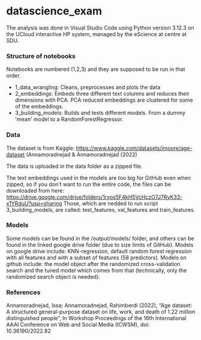 # datascience_exam
The analysis was done in Visual Studio Code using Python version 3.12.3 on the UCloud interactive HP system, managed by the eScience at centre at SDU.


### Structure of notebooks
Notebooks are numbered (1,2,3) and they are supposed to be run in that order.
- 1_data_wrangling: Cleans, preprocesses and plots the data
- 2_embeddings: Embeds three different text columns and reduces their dimensions with PCA. PCA reduced embeddings are clustered for some of the embeddings.
- 3_building_models: Builds and tests different models. From a dummy 'mean' model to a RandomForestRegressor. 

### Data
The dataset is from Kaggle: https://www.kaggle.com/datasets/imoore/age-dataset (Annamoradnejad & Annamoradnejad (2022)

The data is uploaded in the data folder as a zipped file. 

The text embeddings used in the models are too big for GitHub even when zipped, so if you don't want to run the entire code, the files can be downloaded from here: https://drive.google.com/drive/folders/1ryos5F4kH5VcHczO7J7RyK33-x1YRduU?usp=sharing 
Those, which are nedded to run script 3_building_models, are called: test_features, val_features and train_features. 

### Models
Some models can be found in the /output/models/ folder, and others can be found in the linked google drive folder (due to size limits of GitHub).
Models on google drive include: KNN-regression, default random forest regression with all features and with a subset of features (58 predictors). 
Models on github include: the model object after the randomized cross-validation search and the tuned model which comes from that (technically, only the randomized search object is needed). 

### References
Annamoradnejad, Issa; Annamoradnejad, Rahimberdi (2022), “Age dataset: A structured general-purpose dataset on life, work, and death of 1.22 million distinguished people”, In Workshop Proceedings of the 16th International AAAI Conference on Web and Social Media (ICWSM), doi: 10.36190/2022.82

